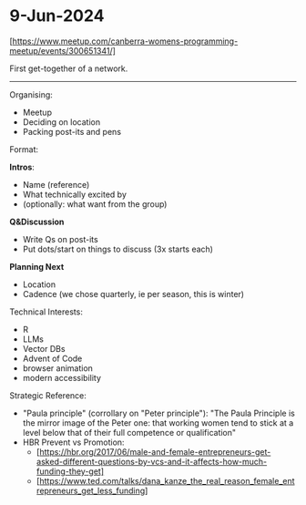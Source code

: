 # 9-Jun-2024

[https://www.meetup.com/canberra-womens-programming-meetup/events/300651341/]

First get-together of a network.

---

 Organising:

 * Meetup
 * Deciding on location
 * Packing post-its and pens

Format:

**Intros**: 

* Name (reference)
* What technically excited by
* (optionally: what want from the group)

**Q&Discussion**

* Write Qs on post-its
* Put dots/start on things to discuss (3x starts each)

**Planning Next**

* Location
* Cadence (we chose quarterly, ie per season, this is winter)


Technical Interests:

* R
* LLMs
* Vector DBs
* Advent of Code
* browser animation
* modern accessibility

Strategic Reference:

* "Paula principle" (corrollary on "Peter principle"): "The Paula Principle is the mirror image of the Peter one: that working women tend to stick at a level below that of their full competence or qualification"
* HBR Prevent vs Promotion:
  * [https://hbr.org/2017/06/male-and-female-entrepreneurs-get-asked-different-questions-by-vcs-and-it-affects-how-much-funding-they-get]
  * [https://www.ted.com/talks/dana_kanze_the_real_reason_female_entrepreneurs_get_less_funding]
